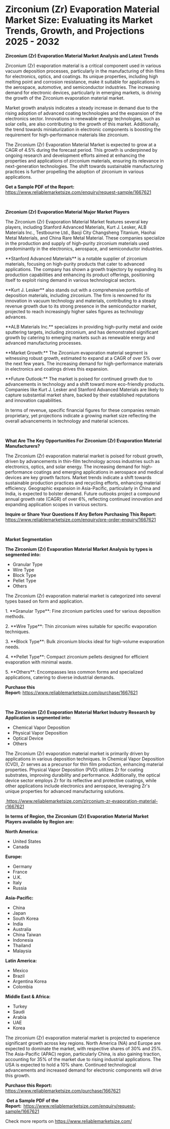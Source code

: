 <p><h1>Zirconium (Zr) Evaporation Material Market Size: Evaluating its Market Trends, Growth, and Projections 2025 - 2032</h1></p><p><strong>Zirconium (Zr) Evaporation Material Market Analysis and Latest Trends</strong></p>
<p><p>Zirconium (Zr) evaporation material is a critical component used in various vacuum deposition processes, particularly in the manufacturing of thin films for electronics, optics, and coatings. Its unique properties, including high melting point and corrosion resistance, make it suitable for applications in the aerospace, automotive, and semiconductor industries. The increasing demand for electronic devices, particularly in emerging markets, is driving the growth of the Zirconium evaporation material market.</p><p>Market growth analysis indicates a steady increase in demand due to the rising adoption of advanced coating technologies and the expansion of the electronics sector. Innovations in renewable energy technologies, such as solar cells, are also contributing to the growth of this market. Additionally, the trend towards miniaturization in electronic components is boosting the requirement for high-performance materials like zirconium.</p><p>The Zirconium (Zr) Evaporation Material Market is expected to grow at a CAGR of 4.5% during the forecast period. This growth is underpinned by ongoing research and development efforts aimed at enhancing the properties and applications of zirconium materials, ensuring its relevance in next-generation technologies. The shift towards sustainable manufacturing practices is further propelling the adoption of zirconium in various applications.</p></p>
<p><strong>Get a Sample PDF of the Report:&nbsp;</strong> <a href="https://www.reliablemarketsize.com/enquiry/request-sample/1667621?utm_campaign=1197&utm_medium=2&utm_source=Github&utm_content=ia&utm_term=02022025&utm_id=zirconium-zr-evaporation-material">https://www.reliablemarketsize.com/enquiry/request-sample/1667621</a></p>
<p>&nbsp;</p>
<p><strong>Zirconium (Zr) Evaporation Material Major Market Players</strong></p>
<p><p>The Zirconium (Zr) Evaporation Material Market features several key players, including Stanford Advanced Materials, Kurt J. Lesker, ALB Materials Inc., Testbourne Ltd., Baoji City Changsheng Titanium, Haohai Metal Materials, and China Rare Metal Material. These companies specialize in the production and supply of high-purity zirconium materials used predominantly in the electronics, aerospace, and semiconductor industries.</p><p>**Stanford Advanced Materials** is a notable supplier of zirconium materials, focusing on high-purity products that cater to advanced applications. The company has shown a growth trajectory by expanding its production capabilities and enhancing its product offerings, positioning itself to exploit rising demand in various technological sectors.</p><p>**Kurt J. Lesker** also stands out with a comprehensive portfolio of deposition materials, including zirconium. The firm is renowned for its innovation in vacuum technology and materials, contributing to a steady revenue growth due to its strong presence in the semiconductor market, projected to reach increasingly higher sales figures as technology advances.</p><p>**ALB Materials Inc.** specializes in providing high-purity metal and oxide sputtering targets, including zirconium, and has demonstrated significant growth by catering to emerging markets such as renewable energy and advanced manufacturing processes.</p><p>**Market Growth:** The Zirconium evaporation material segment is witnessing robust growth, estimated to expand at a CAGR of over 5% over the next few years. The increasing demand for high-performance materials in electronics and coatings drives this expansion.</p><p>**Future Outlook:** The market is poised for continued growth due to advancements in technology and a shift toward more eco-friendly products. Companies like Kurt J. Lesker and Stanford Advanced Materials are likely to capture substantial market share, backed by their established reputations and innovation capabilities. </p><p>In terms of revenue, specific financial figures for these companies remain proprietary, yet projections indicate a growing market size reflecting the overall advancements in technology and material sciences.</p></p>
<p>&nbsp;</p>
<p><strong>What Are The Key Opportunities For Zirconium (Zr) Evaporation Material Manufacturers?</strong></p>
<p><p>The Zirconium (Zr) evaporation material market is poised for robust growth, driven by advancements in thin-film technology across industries such as electronics, optics, and solar energy. The increasing demand for high-performance coatings and emerging applications in aerospace and medical devices are key growth factors. Market trends indicate a shift towards sustainable production practices and recycling efforts, enhancing material efficiency. Geographic expansion in Asia-Pacific, particularly in China and India, is expected to bolster demand. Future outlooks project a compound annual growth rate (CAGR) of over 6%, reflecting continued innovation and expanding application scopes in various sectors.</p></p>
<p><strong>Inquire or Share Your Questions If Any Before Purchasing This Report:</strong> <a href="https://www.reliablemarketsize.com/enquiry/pre-order-enquiry/1667621?utm_campaign=1197&utm_medium=2&utm_source=Github&utm_content=ia&utm_term=02022025&utm_id=zirconium-zr-evaporation-material">https://www.reliablemarketsize.com/enquiry/pre-order-enquiry/1667621</a></p>
<p>&nbsp;</p>
<p><strong>Market Segmentation</strong></p>
<p><strong>The Zirconium (Zr) Evaporation Material Market Analysis by types is segmented into:</strong></p>
<p><ul><li>Granular Type</li><li>Wire Type</li><li>Block Type</li><li>Pellet Type</li><li>Others</li></ul></p>
<p><p>The Zirconium (Zr) evaporation material market is categorized into several types based on form and application. </p><p>1. **Granular Type**: Fine zirconium particles used for various deposition methods.</p><p>2. **Wire Type**: Thin zirconium wires suitable for specific evaporation techniques.</p><p>3. **Block Type**: Bulk zirconium blocks ideal for high-volume evaporation needs.</p><p>4. **Pellet Type**: Compact zirconium pellets designed for efficient evaporation with minimal waste.</p><p>5. **Others**: Encompasses less common forms and specialized applications, catering to diverse industrial demands.</p></p>
<p><strong>Purchase this Report:&nbsp;</strong><a href="https://www.reliablemarketsize.com/purchase/1667621?utm_campaign=1197&utm_medium=2&utm_source=Github&utm_content=ia&utm_term=02022025&utm_id=zirconium-zr-evaporation-material">https://www.reliablemarketsize.com/purchase/1667621</a></p>
<p>&nbsp;</p>
<p><strong>The Zirconium (Zr) Evaporation Material Market Industry Research by Application is segmented into:</strong></p>
<p><ul><li>Chemical Vapor Deposition</li><li>Physical Vapor Deposition</li><li>Optical Device</li><li>Others</li></ul></p>
<p><p>The Zirconium (Zr) evaporation material market is primarily driven by applications in various deposition techniques. In Chemical Vapor Deposition (CVD), Zr serves as a precursor for thin film production, enhancing material properties. Physical Vapor Deposition (PVD) utilizes Zr for coating substrates, improving durability and performance. Additionally, the optical device sector employs Zr for its reflective and protective coatings, while other applications include electronics and aerospace, leveraging Zr's unique properties for advanced manufacturing solutions.</p></p>
<p><a href="https://www.reliablemarketsize.com/zirconium-zr-evaporation-material-r1667621?utm_campaign=1197&utm_medium=2&utm_source=Github&utm_content=ia&utm_term=02022025&utm_id=zirconium-zr-evaporation-material">&nbsp;https://www.reliablemarketsize.com/zirconium-zr-evaporation-material-r1667621</a></p>
<p><strong>In terms of Region, the Zirconium (Zr) Evaporation Material Market Players available by Region are:</strong></p>
<p>
    <p> <strong> North America: </strong>
        <ul>
            <li>United States</li>
            <li>Canada</li>
        </ul>
        </p> 
    <p> <strong> Europe: </strong>
        <ul>
            <li>Germany</li>
            <li>France</li>
            <li>U.K.</li>
            <li>Italy</li>
            <li>Russia</li>
        </ul>
        </p> 
    <p> <strong> Asia-Pacific: </strong>
        <ul>
            <li>China</li>
            <li>Japan</li>
            <li>South Korea</li>
            <li>India</li>
            <li>Australia</li>
            <li>China Taiwan</li>
            <li>Indonesia</li>
            <li>Thailand</li>
            <li>Malaysia</li>
        </ul>
        </p> 
    <p> <strong> Latin America: </strong>
        <ul>
            <li>Mexico</li>
            <li>Brazil</li>
            <li>Argentina Korea</li>
            <li>Colombia</li>
        </ul>
        </p> 
    <p> <strong> Middle East & Africa: </strong>
        <ul>
            <li>Turkey</li>
            <li>Saudi</li>
            <li>Arabia</li>
            <li>UAE</li>
            <li>Korea</li>
        </ul>
    </p>
    </p>
<p><p>The zirconium (Zr) evaporation material market is projected to experience significant growth across key regions. North America (NA) and Europe are expected to dominate the market, with respective shares of 30% and 25%. The Asia-Pacific (APAC) region, particularly China, is also gaining traction, accounting for 35% of the market due to rising industrial applications. The USA is expected to hold a 10% share. Continued technological advancements and increased demand for electronic components will drive this growth.</p></p>
<p><strong>Purchase this Report: </strong><a href="https://www.reliablemarketsize.com/purchase/1667621?utm_campaign=1197&utm_medium=2&utm_source=Github&utm_content=ia&utm_term=02022025&utm_id=zirconium-zr-evaporation-material">https://www.reliablemarketsize.com/purchase/1667621</a></p>
<p>&nbsp;<strong>Get a Sample PDF of the Report:&nbsp;&nbsp;</strong><a href="https://www.reliablemarketsize.com/enquiry/request-sample/1667621?utm_campaign=1197&utm_medium=2&utm_source=Github&utm_content=ia&utm_term=02022025&utm_id=zirconium-zr-evaporation-material">https://www.reliablemarketsize.com/enquiry/request-sample/1667621</a></p>
<p><strong></strong></p>
<p>Check more reports on <a href="https://www.reliablemarketsize.com/?utm_campaign=1197&utm_medium=2&utm_source=Github&utm_content=ia&utm_term=02022025&utm_id=zirconium-zr-evaporation-material">https://www.reliablemarketsize.com/</a></p>